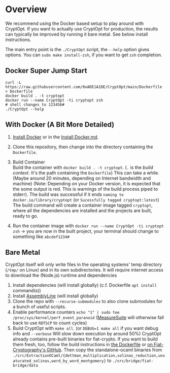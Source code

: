 # Overview 

We recommend using the Docker based setup to play around with CryptOpt.
If you want to actually use CryptOpt for production, the results can typically be improved by running it bare metal.
See below install instructions.

The main entry point is the `./CryptOpt` script, the `--help` option gives options.
You can `sudo make install-zsh`, if you want to get `zsh` completion.

## Docker Super Jump Start

```
curl -L https://raw.githubusercontent.com/0xADE1A1DE/CryptOpt/main/Dockerfile > Dockerfile
docker build . -t cryptopt 
docker run --name CryptOpt -ti cryptopt zsh
# shell changes to 123456# 
./CryptOpt --help
```

## With Docker (A Bit More Detailed)

1. [Install Docker](https://docs.docker.com/get-docker) or in the [Install Docker.md](./INSTALL_docker.md).
1. Clone this repository, then change into the directory containing the `Dockerfile`.
1. Build Container  
Build the container with `docker build . -t cryptopt`. (`.` is the *build context*. It's the path containing the `Dockerfile`)
This can take a while. (Maybe around 20 minutes, depending on Internet bandwidth and machine) (Note: Depending on your Docker version, it is expected that the some output is red. This is warnings of the build process piped to stderr).
The build was successful if it ends `naming to docker.io/library/cryptopt` (or `Sucessfully tagged cryptopt:latest`)
The build command will create a container image tagged `cryptopt`, where all the dependencies are installed and the projects are built, ready to go.

1. Run the container image with `docker run --name CryptOpt -ti cryptopt zsh` -> you are now in the built project, your terminal should change to something like `abcdef1234#`


## Bare Metal
CryptOpt itself will only write files in the operating systems' temp directory (`/tmp/` on Linux) and in its own subdirectories.
It will require internet access to download the (Node.js) runtime and dependencies

1. Install dependencies (will install globally) (c.f. Dockerfile `apt install` command(s))
1. Install [AssemblyLine](https://0xADE1A1DE.github.io/Assemblyline) (will install globally)
1. Clone the repo with `--recurse-submodules` to also clone submodules for a bunch of useful scripts.
1. Enable performance counters `echo "1" | sudo tee /proc/sys/kernel/perf_event_paranoid` ([MeasureSuite](https://0xADE1A1DE.github.io/MeasureSuite) will otherwise fall back to use `RDTSCP` to count cycles)
1. Build CryptOpt with `make all`. (or `DEBUG=1 make all` if you want debug info and `--verbose` Will slow down execution by around 50%)
CryptOpt already contains pre-built binaries for fiat-crypto.
If you want to build them fresh, too, follow the build instructions in [the Dockerfile](./Dockerfile) or [on Fiat-Cryptography's GitHub](https://github.com/mit-plv/fiat-crypto).
Then copy the standalone-ocaml binaries from `./src/ExtractionOCaml/{dettman_multiplication,solinas_reduction,unsaturated_solinas,word_by_word_montgomery}` to `./src/bridge/fiat-bridge/data`

